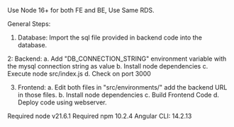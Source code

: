 Use Node 16+ for both FE and BE, Use Same RDS.

General Steps:

1. Database: Import the sql file provided in backend code into the database.

2: Backend:
    a. Add "DB_CONNECTION_STRING" environment variable with the mysql connection string as value
    b. Install node dependencies
    c. Execute node src/index.js
    d. Check on port 3000

3. Frontend:
    a. Edit both files in "src/environments/" add the backend URL in those files.
    b. Install node dependencies
    c. Build Frontend Code
    d. Deploy code using webserver.


Required node v21.6.1
Required npm 10.2.4
Angular CLI: 14.2.13
